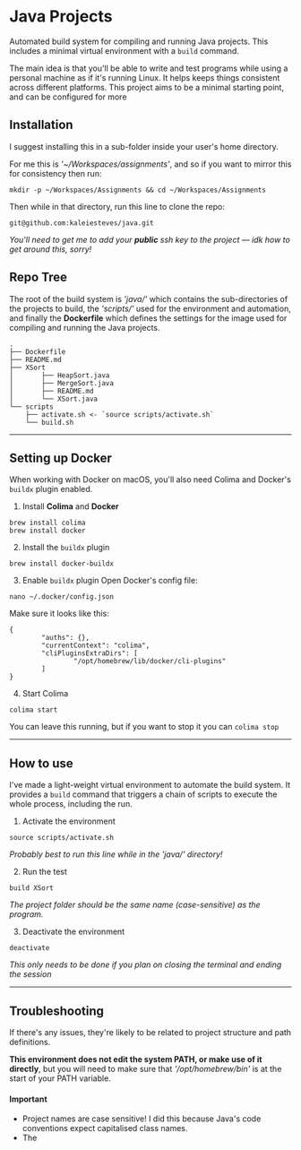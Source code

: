 # Java Projects
Automated build system for compiling and running Java projects.
This includes a minimal virtual environment with a `build` command.

The main idea is that you'll be able to write and test programs while using a personal machine as if it's running Linux. It helps keeps things consistent across different platforms. This project aims to be a minimal starting point, and can be configured for more 

## Installation
I suggest installing this in a sub-folder inside your user's home directory. 

For me this is _'~/Workspaces/assignments'_, and so if you want to mirror this for consistency then run:
```
mkdir -p ~/Workspaces/Assignments && cd ~/Workspaces/Assignments
```

Then while in that directory, run this line to clone the repo:
```
git@github.com:kaleiesteves/java.git
```
_You'll need to get me to add your **public** ssh key to the project — idk how to get around this, sorry!_


## Repo Tree
The root of the build system is _'java/'_ which contains the sub-directories of the projects to build, the _'scripts/'_ used for the environment and automation, and finally the **Dockerfile** which defines the settings for the image used for compiling and running the Java projects.
```
.
├── Dockerfile
├── README.md
├── XSort
│       ├── HeapSort.java
│       ├── MergeSort.java
│       ├── README.md
│       └── XSort.java
└── scripts
    ├── activate.sh <- `source scripts/activate.sh`
    └── build.sh
```


---
## Setting up Docker
When working with Docker on macOS, you'll also need Colima and Docker's `buildx` plugin enabled.


1. Install **Colima** and **Docker**
```
brew install colima
brew install docker
```


2. Install the `buildx` plugin
```
brew install docker-buildx
```


3. Enable `buildx` plugin
Open Docker's config file:
```
nano ~/.docker/config.json
```
Make sure it looks like this:
```
{
        "auths": {},
        "currentContext": "colima",
        "cliPluginsExtraDirs": [
                "/opt/homebrew/lib/docker/cli-plugins"
        ]
}
```


4. Start Colima
```
colima start
```
You can leave this running, but if you want to stop it you can `colima stop`


---
## How to use
I've made a light-weight virtual environment to automate the build system. It provides a `build` command that triggers a chain of scripts to execute the whole process, including the run.

1. Activate the environment
```
source scripts/activate.sh
```
*Probably best to run this line while in the 'java/' directory!*


2. Run the test
```
build XSort
```
*The project folder should be the same name (case-sensitive) as the program.*


3. Deactivate the environment
```
deactivate
```
*This only needs to be done if you plan on closing the terminal and ending the session*


---
## Troubleshooting
If there's any issues, they're likely to be related to project structure and path definitions. 

**This environment does not edit the system PATH, or make use of it directly**, but you will need to make sure that _'/opt/homebrew/bin'_ is at the start of your PATH variable.


#### Important
- Project names are case sensitive! I did this because Java's code conventions expect capitalised class names.
- The 


